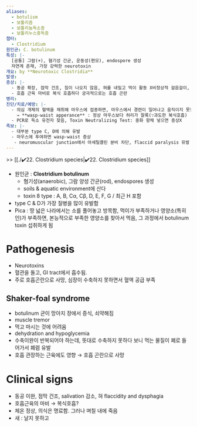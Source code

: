 ```yaml
---
aliases:
  - botulism
  - 보툴리즘
  - 보툴리눔독소증
  - 보툴리누스중독증
챕터:
  - Clostridium
원인균: C. botulinum
특성: |-
  [공통] 그람(+), 혐기성 간균, 운동성(편모), endospore 생성
  자연계 존재, 가장 강력한 neurotoxin
개요: by **Neurotoxic Clostridia**
발생: 
증상: |-
  - 동공 확장, 점막 건조, 침이 나오지 않음, 혀를 내밀고 먹이 활동 X비정상적 걸음걸이, 주저앉음, 이완성 마비, 드러누움
  - 호흡 근육 마비로 복식 호흡하다 궁극적으로는 호흡 곤란
병리: 
진단/치료/예방: |-
  - 의심 개체의 혈액을 채취해 마우스에 접종하면, 마우스에서 경련이 일어나고 움직이지 못함
    → **wasp-waist apperance** : 정상 마우스보다 허리가 잘록(∵과도한 복식호흡)
  - PCR로 독소 유전자 찾음, Toxin Neutralizing Test: 중화 항체 넣으면 증상X
족보: |-
  - 대부분 type C, D에 의해 유발
  - 마우스에 투여하면 wasp-waist 증상
   - neuromuscular junction에서 아세틸콜린 분비 차단, flaccid paralysis 유발
---
```

\>> [[./✔️22. Clostridium species|✔️22. Clostridium species]]

- 원인균 : **Clostridium botulinum**
	- 혐기성(anaerobic), 그람 양성 간균(rod), endospores 생성
	- soils & aquatic environment에 산다
	- toxin 8 type : A, B, Cα, Cβ, D, E, F, G / 최근 H 포함
-  type C & D가 가장 질병을 많이 유발함
- Pica : 땅 넓은 나라에서는 소를 풀어놓고 방목함, 먹이가 부족하거나 영양소(특히 인)가 부족하면, 본능적으로 부족한 영양소를 찾아서 먹음, 그 과정에서 botulinum toxin 섭취하게 됨

# Pathogenesis
- Neurotoxins 
- 혈관을 돌고, GI tract에서 흡수됨.
- 주로 호흡곤란으로 사망, 심장이 수축하지 못하면서 혈액 공급 부족

## Shaker-foal syndrome
- botulinum 균이 망아지 장에서 증식, 쇠약해짐
- muscle tremor
- 먹고 마시는 것에 어려움
- dehydration and hypoglycemia
- 수축이완이 반복되어야 하는데, 뜻대로 수축하지 못하다 보니 먹는 물질이 폐로 들어가서 폐렴 유발
- 호흡 관장하는 근육에도 영향 → 호흡 곤란으로 사망

# Clinical signs
- 동공 이완, 점막 건조, salivation 감소, 혀 flaccidity and dysphagia
- 호흡근육의 마비 → 복식호흡?
- 체온 정상, 의식은 명료함. 그러나 며칠 내에 죽음
- 새 : 날지 못하고